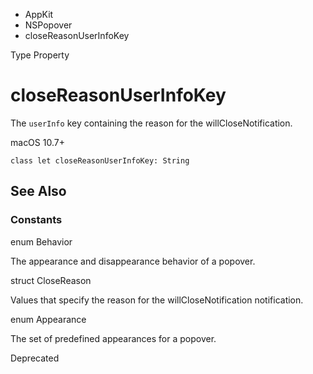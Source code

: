 

- AppKit
- NSPopover
-  closeReasonUserInfoKey 

Type Property

# closeReasonUserInfoKey

The `userInfo` key containing the reason for the willCloseNotification.

macOS 10.7+

``` source
class let closeReasonUserInfoKey: String
```

## See Also

### Constants

enum Behavior

The appearance and disappearance behavior of a popover.

struct CloseReason

Values that specify the reason for the willCloseNotification notification.

enum Appearance

The set of predefined appearances for a popover.

Deprecated

